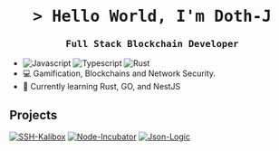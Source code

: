 <h1 align="center">
        <samp> &gt; Hello World, I'm <b>Doth-J</b></samp>
</h1>
<h3 align="center"> 
  <samp>
      Full Stack Blockchain Developer
  </samp>
</h3>

- ![Javascript](https://img.shields.io/badge/Javascript-F0DB4F?style=for-the-badge&labelColor=white&logo=javascript&logoColor=F0DB4F)
![Typescript](https://img.shields.io/badge/Typescript-007acc?style=for-the-badge&labelColor=white&logo=typescript&logoColor=007acc)
![Rust](https://img.shields.io/badge/Rust(Learning...)-000?style=for-the-badge&labelColor=white&logo=rust&logoColor=000)
- 💻 Gamification, Blockchains and Network Security.
- 🌱 Currently learning Rust, GO, and NestJS


## Projects
[![SSH-Kalibox](https://github-readme-stats.vercel.app/api/pin/?username=doth-j&repo=ssh-kalibox&bg_color=fff&title_color=2835af&text_color=000&icon_color=2835af)](https://github.com/Doth-J/node-red-contrib-json-logic)
[![Node-Incubator](https://github-readme-stats.vercel.app/api/pin/?username=doth-j&repo=node-red-node-incubator&bg_color=fff&title_color=2835af&text_color=000&icon_color=2835af)](https://github.com/Doth-J/node-red-contrib-json-logic)
[![Json-Logic](https://github-readme-stats.vercel.app/api/pin/?username=doth-j&repo=node-red-contrib-json-logic&bg_color=fff&title_color=2835af&text_color=000&icon_color=2835af)](https://github.com/Doth-J/node-red-contrib-json-logic)


<!---
Doth-J/Doth-J is a ✨ special ✨ repository because its `README.md` (this file) appears on your GitHub profile.
You can click the Preview link to take a look at your changes.
--->
